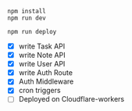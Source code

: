 ```
npm install
npm run dev
```

```
npm run deploy
```

- [x] write Task API
- [x] write Note API
- [x] write User API
- [x] write Auth Route
- [x] Auth Middleware
- [x] cron triggers
- [ ] Deployed on Cloudflare-workers
